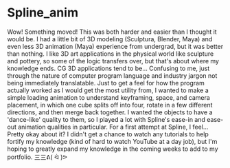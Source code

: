 # Spline_anim
Wow! Something moved!
This was both harder and easier than I thought it would be. I had a little bit of 3D modeling (Sculptura, Blender, Maya) and even less 3D animation (Maya) experience from undergrad, but it was better than nothing. I like 3D art applications in the physical world like sculpture and pottery, so some of the logic transfers over, but that's about where my knowledge ends. CG 3D applications tend to be... Confusing to me, just through the nature of computer program language and industry jargon not being immediately translatable. 
Just to get a feel for how the program actually worked as I would get the most utility from, I wanted to make a simple loading animation to understand keyframing, space, and camera placement, in which one cube splits off into four, rotate in a few different directions, and then merge back together. I wanted the objects to have a 'dance-like' quality to them, so I played a lot with Spline's ease-in and ease-out animation qualities in particular. 
For a first attempt at Spline, I feel... Pretty okay about it? I didn't get a chance to watch any tutorials to help fortify my knowledge (kind of hard to watch YouTube at a day job), but I'm hoping to greatly expand my knowledge in the coming weeks to add to my portfolio. 
三三ᕕ( ᐛ )ᕗ

